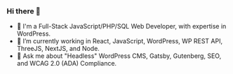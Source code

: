 ### Hi there 👋

- 🌱 I'm a Full-Stack JavaScript/PHP/SQL Web Developer, with expertise in WordPress.
- 🔭 I’m currently working in React, JavaScript, WordPress, WP REST API, ThreeJS, NextJS, and Node.
- 💬 Ask me about "Headless" WordPress CMS, Gatsby, Gutenberg, SEO, and WCAG 2.0 (ADA) Compliance.

<!--
**companyjuice/companyjuice** is a ✨ _special_ ✨ repository because its `README.md` (this file) appears on your GitHub profile.

Here are some ideas to get you started:

- 🔭 I’m currently working on ...
- 🌱 I’m currently learning ...
- 👯 I’m looking to collaborate on ...
- 🤔 I’m looking for help with ...
- 💬 Ask me about ...
- 📫 How to reach me: ...
- 😄 Pronouns: ...
- ⚡ Fun fact: ...
-->
